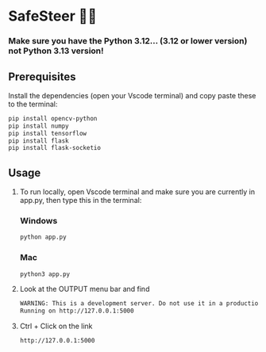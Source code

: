 # SafeSteer 👀🚗

### Make sure you have the Python 3.12... (3.12 or lower version) not Python 3.13 version!

## Prerequisites

Install the dependencies (open your Vscode terminal) and copy paste these to the terminal:

```bash
pip install opencv-python
pip install numpy
pip install tensorflow
pip install flask
pip install flask-socketio
```

## Usage
1) To run locally, open Vscode terminal and make sure you are currently in app.py, then type this in the terminal:
   ### Windows
   ```bash
   python app.py
   ```
   ### Mac
   ```bash
   python3 app.py
   ```
2) Look at the OUTPUT menu bar and find
   ```bash
   WARNING: This is a development server. Do not use it in a production deployment. Use a production WSGI server instead.
   Running on http://127.0.0.1:5000
   ```
3) Ctrl + Click on the link
   ```bash
   http://127.0.0.1:5000
   ```
